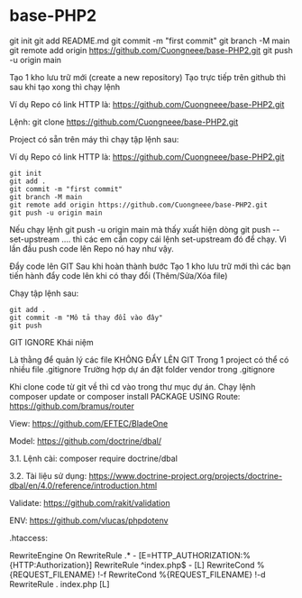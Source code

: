 # base-PHP2

git init
git add README.md
git commit -m "first commit"
git branch -M main
git remote add origin https://github.com/Cuongneee/base-PHP2.git
git push -u origin main

Tạo 1 kho lưu trữ mới (create a new repository)
Tạo trực tiếp trên github thì sau khi tạo xong thì chạy lệnh

Ví dụ Repo có link HTTP là: https://github.com/Cuongneee/base-PHP2.git

Lệnh:  git clone https://github.com/Cuongneee/base-PHP2.git

Project có sẵn trên máy thì chạy tập lệnh sau:

Ví dụ Repo có link HTTP là: https://github.com/Cuongneee/base-PHP2.git

    git init
    git add .
    git commit -m "first commit"
    git branch -M main
    git remote add origin https://github.com/Cuongneee/base-PHP2.git
    git push -u origin main
Nếu chạy lệnh git push -u origin main mà thấy xuất hiện dòng git push --set-upstream .... thì các em cần copy cái lệnh set-upstream đó để chạy. Vì lần đầu push code lên Repo nó hay như vậy.

Đẩy code lên GIT
Sau khi hoàn thành bước Tạo 1 kho lưu trữ mới thì các bạn tiến hành đẩy code lên khi có thay đổi (Thêm/Sửa/Xóa file)

Chạy tập lệnh sau:

    git add .
    git commit -m "Mô tả thay đổi vào đây"
    git push
GIT IGNORE
Khái niệm

Là thằng để quản lý các file KHÔNG ĐẨY LÊN GIT
Trong 1 project có thể có nhiều file .gitignore
Trường hợp dự án đặt folder vendor trong .gitignore

Khi clone code từ git về thì cd vào trong thư mục dự án.
Chạy lệnh composer update or composer install
PACKAGE USING
Route: https://github.com/bramus/router

View: https://github.com/EFTEC/BladeOne

Model: https://github.com/doctrine/dbal/

3.1. Lệnh cài: composer require doctrine/dbal

3.2. Tài liệu sử dụng: https://www.doctrine-project.org/projects/doctrine-dbal/en/4.0/reference/introduction.html

Validate: https://github.com/rakit/validation

ENV: https://github.com/vlucas/phpdotenv

.htaccess:

RewriteEngine On
RewriteRule .* - [E=HTTP_AUTHORIZATION:%{HTTP:Authorization}]
RewriteRule ^index\.php$ - [L]
RewriteCond %{REQUEST_FILENAME} !-f
RewriteCond %{REQUEST_FILENAME} !-d
RewriteRule . index.php [L]
